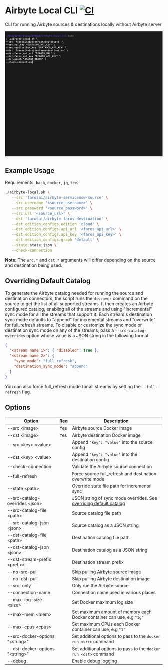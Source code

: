 # Airbyte Local CLI [![CI](https://github.com/faros-ai/airbyte-local-cli/actions/workflows/ci.yaml/badge.svg)](https://github.com/faros-ai/airbyte-local-cli/actions/workflows/ci.yaml)

CLI for running Airbyte sources & destinations locally without Airbyte server

![Alt Text](https://github.com/Faros-ai/airbyte-local-cli/raw/main/resources/demo.gif)

## Example Usage

Requirements: `bash`, `docker`, `jq`, `tee`.

```sh
./airbyte-local.sh \
   --src 'farosai/airbyte-servicenow-source' \
   --src.username '<source_username>' \
   --src.password '<source_password>' \
   --src.url '<source_url>' \
   --dst 'farosai/airbyte-faros-destination' \
   --dst.edition_configs.edition 'cloud' \
   --dst.edition_configs.api_url '<faros_api_url>' \
   --dst.edition_configs.api_key '<faros_api_key>' \
   --dst.edition_configs.graph 'default' \
   --state state.json \
   --check-connection
```

**Note**: The `src.*` and `dst.*` arguments will differ depending on the source and destination being used.

## Overriding Default Catalog

To generate the Airbyte catalog needed for running the source and destination
connectors, the script runs the `discover` command on the source to get the list
of all supported streams. It then creates an Airbyte configured catalog,
enabling all of the streams and using "incremental" sync mode for all the
streams that support it. Each stream's destination sync mode defaults to
"append" for incremental streams and "overwrite" for full_refresh streams. To
disable or customize the sync mode or destination sync mode on any of the
streams, pass a `--src-catalog-overrides` option whose value is a JSON string in
the following format:

```json
{
  "<stream name 1>": { "disabled": true },
  "<stream name 2>": {
    "sync_mode": "full_refresh",
    "destination_sync_mode": "append"
  }
}
```

You can also force full_refresh mode for all streams by setting the
`--full-refresh` flag.

## Options

| Option                             | Req | Description                                                                                       |
| ---------------------------------- | --- | ------------------------------------------------------------------------------------------------- |
| --src \<image\>                    | Yes | Airbyte source Docker image                                                                       |
| --dst \<image\>                    | Yes | Airbyte destination Docker image                                                                  |
| --src.\<key\> \<value\>            |     | Append `"key": "value"` into the source config                                                    |
| --dst.\<key\> \<value\>            |     | Append `"key": "value"` into the destination config                                               |
| --check-connection                 |     | Validate the Airbyte source connection                                                            |
| --full-refresh                     |     | Force source full_refresh and destination overwrite mode                                          |
| --state \<path\>                   |     | Override state file path for incremental sync                                                     |
| --src-catalog-overrides \<json\>   |     | JSON string of sync mode overrides. See [overriding default catalog](#overriding-default-catalog) |
| --src-catalog-file \<path\>        |     | Source catalog file path                                                                          |
| --src-catalog-json \<json\>        |     | Source catalog as a JSON string                                                                   |
| --dst-catalog-file \<path\>        |     | Destination catalog file path                                                                     |
| --dst-catalog-json \<json\>        |     | Destination catalog as a JSON string                                                              |
| --dst-stream-prefix \<prefix\>     |     | Destination stream prefix                                                                         |
| --no-src-pull                      |     | Skip pulling Airbyte source image                                                                 |
| --no-dst-pull                      |     | Skip pulling Airbyte destination image                                                            |
| --src-only                         |     | Only run the Airbyte source                                                                       |
| --connection-name                  |     | Connection name used in various places                                                            |
| --max-log-size \<size\>            |     | Set Docker maximum log size                                                                       |
| --max-mem \<mem\>                  |     | Set maximum amount of memory each Docker container can use, e.g `"1g"`                            |
| --max-cpus \<cpus\>                |     | Set maximum CPUs each Docker container can use, e.g `"1"`                                         |
| --src-docker-options "\<string\>"  |     | Set additional options to pass to the `docker run <src>` command                                  |
| --dst-docker-options "\<string\>"  |     | Set additional options to pass to the `docker run <dst>` command                                  |
| --debug                            |     | Enable debug logging                                                                              |
